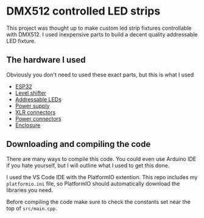 # DMX512 controlled LED strips

This project was thought up to make custom led strip fixtures controllable with DMX512. I used inexpensive parts to build a decent quality addressable LED fixture. 

## The hardware I used

Obviously you don't need to used these exact parts, but this is what I used

- [ESP32]()
- [Level shifter](https://a.co/d/aY0sSCC)
- [Addressable LEDs]()
- [Power supply]()
- [XLR connectors]()
- [Power connectors]()
- [Enclosure]()

## Downloading and compiling the code

There are many ways to compile this code. You could even use Arduino IDE if you hate yourself, but I will outline what I used to get this done. 

I used the VS Code IDE with the PlatformIO extention. This repo includes my `platformio.ini` file, so PlatformIO should automatically download the libraries you need. 

Before compiling the code make sure to check the constants set near the top of `src/main.cpp`. 
